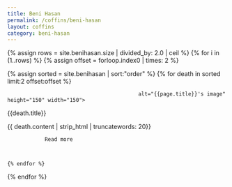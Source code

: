 ```yaml
---
title: Beni Hasan
permalink: /coffins/beni-hasan
layout: coffins
category: beni-hasan
---
```


{% assign rows = site.benihasan.size | divided_by: 2.0 | ceil %}
{% for i in (1..rows) %}
  {% assign offset = forloop.index0 | times: 2 %}
  
  {% assign sorted = site.benihasan | sort:"order" %}
  {% for death in sorted limit:2 offset:offset %}
     
          
              
                                              alt="{{page.title}}'s image" height="150" width="150">
                
{{death.title}} 

                
{{ death.content | strip_html | truncatewords: 20}}

                Read more 
              
          
    
    {% endfor %}
  
{% endfor %}
